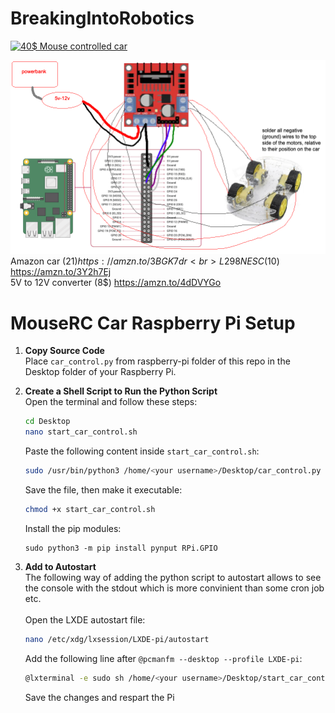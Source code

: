 # BreakingIntoRobotics

[![40$ Mouse controlled car](https://img.youtube.com/vi/a_QKCKZybW4/0.jpg)](https://www.youtube.com/watch?v=a_QKCKZybW4)

![Wiring Schematics](schematics.png)
Amazon car (21$) https://amzn.to/3BGK7dr <br>
L298N ESC (10$) https://amzn.to/3Y2h7Ej <br>
5V to 12V converter (8$) https://amzn.to/4dDVYGo <br>

# MouseRC Car Raspberry Pi Setup

1. **Copy Source Code**  
   Place `car_control.py` from raspberry-pi folder of this repo in the Desktop folder of your Raspberry Pi.

2. **Create a Shell Script to Run the Python Script**  
   Open the terminal and follow these steps:

   ```bash
   cd Desktop
   nano start_car_control.sh
   ```

   Paste the following content inside `start_car_control.sh`:

   ```bash
   sudo /usr/bin/python3 /home/<your username>/Desktop/car_control.py >> /home/<your username>/Desktop/car_control_log.txt 2>&1
   ```

   Save the file, then make it executable:

   ```bash
   chmod +x start_car_control.sh
   ```

   Install the pip modules:
   ```
   sudo python3 -m pip install pynput RPi.GPIO
   ```

3. **Add to Autostart**  
The following way of adding the python script to autostart allows to see the console with the stdout which is more convinient than some cron job etc. <br> <br>
   Open the LXDE autostart file:

   ```bash
   nano /etc/xdg/lxsession/LXDE-pi/autostart
   ```

   Add the following line after `@pcmanfm --desktop --profile LXDE-pi`:

   ```bash
   @lxterminal -e sudo sh /home/<your username>/Desktop/start_car_control.sh
   ```

   Save the changes and respart the Pi
